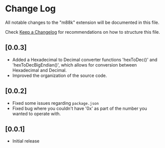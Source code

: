 # Change Log
All notable changes to the "m88k" extension will be documented in this file.

Check [Keep a Changelog](http://keepachangelog.com/) for recommendations on how to structure this file.

## [0.0.3]
- Added a Hexadecimal to Decimal converter functions 'hexToDec()' and 'hexToDecBigEndian()', which allows for conversion between Hexadecimal and Decimal.
- Improved the organization of the source code.

## [0.0.2]
- Fixed some issues regarding `package.json`
- Fixed bug where you couldn't have '0x' as part of the number you wanted to operate with.
## [0.0.1]
- Initial release